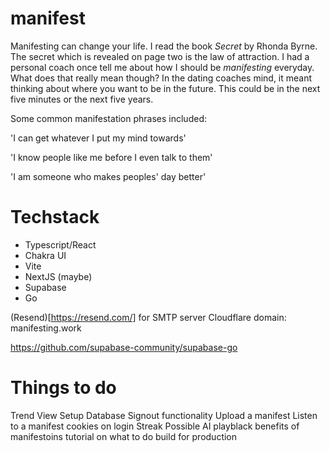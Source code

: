 # manifest

Manifesting can change your life. I read the book *Secret* by Rhonda Byrne. The secret which is revealed on page two is the law of attraction. I had a personal coach once tell me about how I should be *manifesting* everyday. What does that really mean though? In the dating coaches mind, it meant thinking about where you want to be in the future. This could be in the next five minutes or the next five years. 

Some common manifestation phrases included:

'I can get whatever I put my mind towards'

'I know people like me before I even talk to them'

'I am someone who makes peoples' day better'

# Techstack

- Typescript/React
- Chakra UI
- Vite
- NextJS (maybe)
- Supabase 
- Go

(Resend)[https://resend.com/] for SMTP server
Cloudflare domain: manifesting.work


https://github.com/supabase-community/supabase-go


# Things to do
Trend View
Setup Database
Signout functionality
Upload a manifest
Listen to a manifest
cookies on login
Streak
Possible AI playblack
benefits of manifestoins
tutorial on what to do
build for production


